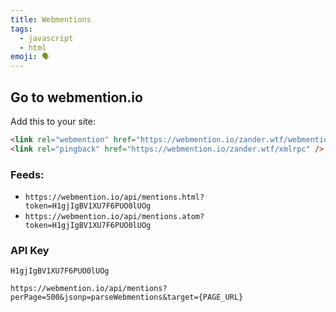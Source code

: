 ```yaml
---
title: Webmentions
tags:
  - javascript
  - html
emoji: 🗣
---
```


## Go to webmention.io

Add this to your site:

```html
<link rel="webmention" href="https://webmention.io/zander.wtf/webmention" />
<link rel="pingback" href="https://webmention.io/zander.wtf/xmlrpc" />
```

### Feeds:

- `https://webmention.io/api/mentions.html?token=H1gjIgBV1XU7F6PUO0lUOg`
- `https://webmention.io/api/mentions.atom?token=H1gjIgBV1XU7F6PUO0lUOg`

### API Key

```
H1gjIgBV1XU7F6PUO0lUOg
```

```
https://webmention.io/api/mentions?perPage=500&jsonp=parseWebmentions&target={PAGE_URL}
```

